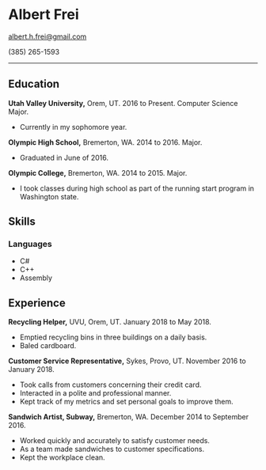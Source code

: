 # Albert Frei

albert.h.frei@gmail.com

(385) 265-1593
***
## Education
**Utah Valley University,**  Orem, UT. 2016 to Present. Computer Science Major.
* Currently in my sophomore year.

**Olympic High School,** Bremerton, WA. 2014 to 2016. Major.
* Graduated in June of 2016.

**Olympic College,** Bremerton, WA. 2014 to 2015. Major.
* I took classes during high school as part of the running start program in Washington state.

## Skills
### Languages
* C#
* C++
* Assembly

## Experience
**Recycling Helper,** UVU, Orem, UT. January 2018 to May 2018.
* Emptied recycling bins in three buildings on a daily basis.
* Baled cardboard.

**Customer Service Representative,** Sykes, Provo, UT. November 2016 to January 2018. 
* Took calls from customers concerning their credit card.
* Interacted in a polite and professional manner.
* Kept track of my metrics and set personal goals to improve them.

**Sandwich Artist, Subway,** Bremerton, WA. December 2014 to September 2016. 
* Worked quickly and accurately to satisfy customer needs.
* As a team made sandwiches to customer specifications.
* Kept the workplace clean.

